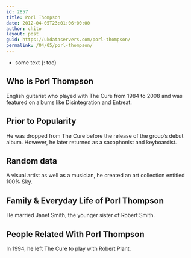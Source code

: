 ```yaml
---
id: 2857
title: Porl Thompson
date: 2012-04-05T23:01:06+00:00
author: chito
layout: post
guid: https://ukdataservers.com/porl-thompson/
permalink: /04/05/porl-thompson/
---
```


* some text
{: toc}
          
          
## Who is  Porl Thompson
                  
                  
                  
English guitarist who played with The Cure from 1984 to 2008 and was featured on albums like Disintegration and Entreat.
                  
                
                
                
## Prior to Popularity 
                  
                  
                  
He was dropped from The Cure before the release of the group&#8217;s debut album. However, he later returned as a saxophonist and keyboardist.
                  
                
                
                
## Random data 
                  
                  
                  
A visual artist as well as a musician, he created an art collection entitled 100% Sky.
                  
                
                
                
## Family & Everyday Life of Porl Thompson
                  
                  
                  
He married Janet Smith, the younger sister of Robert Smith.
                  
                
                
                
## People Related With  Porl Thompson
                  
                  
                  
In 1994, he left The Cure to play with Robert Plant.
                  
                
              
            
          
          
          
    
    
  
